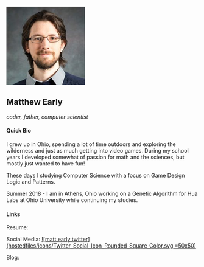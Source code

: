 ![profile pic](hostedfiles/images/mattearly_profile_pic.jpg)

## Matthew Early

_coder, father, computer scientist_

#### Quick Bio

I grew up in Ohio, spending a lot of time outdoors and exploring the wilderness and just as much getting into video games. During my school years I developed somewhat of passion for math and the sciences, but mostly just wanted to have fun!

These days I studying Computer Science with a focus on Game Design Logic and Patterns.

Summer 2018 - I am in Athens, Ohio working on a Genetic Algorithm for Hua Labs at Ohio University while continuing my studies.

#### Links

Resume: 

Social Media: [![matt early twitter](hostedfiles/icons/Twitter_Social_Icon_Rounded_Square_Color.svg =50x50)](https://twitter.com/matthewjayearly)

Blog: 
